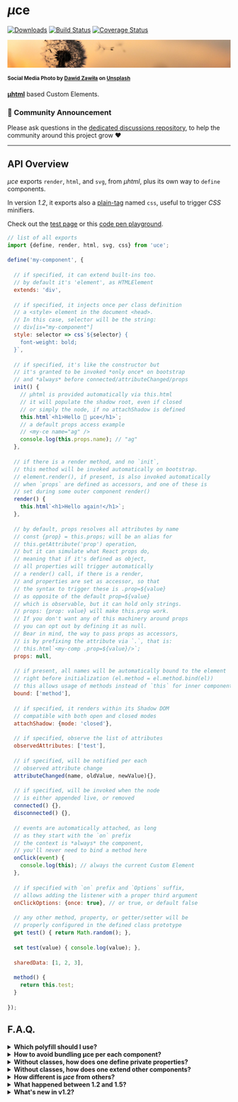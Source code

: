# <em>µ</em>ce

[![Downloads](https://img.shields.io/npm/dm/uce.svg)](https://www.npmjs.com/package/uce) [![Build Status](https://travis-ci.com/WebReflection/uce.svg?branch=master)](https://travis-ci.com/WebReflection/uce) [![Coverage Status](https://coveralls.io/repos/github/WebReflection/uce/badge.svg?branch=master)](https://coveralls.io/github/WebReflection/uce?branch=master)

![windflower](./uce-head.jpg)

<sup>**Social Media Photo by [Dawid Zawiła](https://unsplash.com/@davealmine) on [Unsplash](https://unsplash.com/)**</sup>

**[µhtml](https://github.com/WebReflection/uhtml#readme)** based Custom Elements.


### 📣 Community Announcement

Please ask questions in the [dedicated discussions repository](https://github.com/WebReflection/discussions), to help the community around this project grow ♥

---


## API Overview

_<em>µ</em>ce_ exports `render`, `html`, and `svg`, from _<em>µ</em>html_, plus its own way to `define` components.

In version *1.2*, it exports also a [plain-tag](https://github.com/WebReflection/plain-tag#readme) named `css`, useful to trigger _CSS_ minifiers.

Check out the [test page](https://webreflection.github.io/uce/test/) or this [code pen playground](https://codepen.io/WebReflection/pen/MWwJpWx?editors=0010).

```js
// list of all exports
import {define, render, html, svg, css} from 'uce';

define('my-component', {

  // if specified, it can extend built-ins too.
  // by default it's 'element', as HTMLElement
  extends: 'div',

  // if specified, it injects once per class definition
  // a <style> element in the document <head>.
  // In this case, selector will be the string:
  // div[is="my-component"]
  style: selector => css`${selector} {
    font-weight: bold;
  }`,

  // if specified, it's like the constructor but
  // it's granted to be invoked *only once* on bootstrap
  // and *always* before connected/attributeChanged/props
  init() {
    // µhtml is provided automatically via this.html
    // it will populate the shadow root, even if closed
    // or simply the node, if no attachShadow is defined
    this.html`<h1>Hello 👋 µce</h1>`;
    // a default props access example
    // <my-ce name="ag" />
    console.log(this.props.name); // "ag"
  },

  // if there is a render method, and no `init`,
  // this method will be invoked automatically on bootstrap.
  // element.render(), if present, is also invoked automatically
  // when `props` are defined as accessors, and one of these is
  // set during some outer component render()
  render() {
    this.html`<h1>Hello again!</h1>`;
  },

  // by default, props resolves all attributes by name
  // const {prop} = this.props; will be an alias for
  // this.getAttribute('prop') operation,
  // but it can simulate what React props do,
  // meaning that if it's defined as object,
  // all properties will trigger automatically
  // a render() call, if there is a render,
  // and properties are set as accessor, so that
  // the syntax to trigger these is .prop=${value}
  // as opposite of the default prop=${value}
  // which is observable, but it can hold only strings.
  // props: {prop: value} will make this.prop work.
  // If you don't want any of this machinery around props
  // you can opt out by defining it as null.
  // Bear in mind, the way to pass props as accessors,
  // is by prefixing the attribute via `.`, that is:
  // this.html`<my-comp .prop=${value}/>`;
  props: null,

  // if present, all names will be automatically bound to the element
  // right before initialization (el.method = el.method.bind(el))
  // this allows usage of methods instead of `this` for inner components
  bound: ['method'],

  // if specified, it renders within its Shadow DOM
  // compatible with both open and closed modes
  attachShadow: {mode: 'closed'},

  // if specified, observe the list of attributes
  observedAttributes: ['test'],

  // if specified, will be notified per each
  // observed attribute change
  attributeChanged(name, oldValue, newValue){},

  // if specified, will be invoked when the node
  // is either appended live, or removed
  connected() {},
  disconnected() {},

  // events are automatically attached, as long
  // as they start with the `on` prefix
  // the context is *always* the component,
  // you'll never need to bind a method here
  onClick(event) {
    console.log(this); // always the current Custom Element
  },

  // if specified with `on` prefix and `Options` suffix,
  // allows adding the listener with a proper third argument
  onClickOptions: {once: true}, // or true, or default false

  // any other method, property, or getter/setter will be
  // properly configured in the defined class prototype
  get test() { return Math.random(); },

  set test(value) { console.log(value); },

  sharedData: [1, 2, 3],

  method() {
    return this.test;
  }

});
```

## F.A.Q.

<details>
  <summary><strong>Which polyfill should I use?</strong></summary>
  <div>

The [@ungap/custom-elements](https://github.com/ungap/custom-elements#readme) is the recommended polyfill to grant every Custom Elements V1 feature is available in every browser.

However, if no builtin extend is used, but legacy needs to be supported, including [@webreflection/custom-elements-no-builtin](https://github.com/WebReflection/custom-elements-no-builtin#readme) on top of the page should patch [IE 11 and other legacy browsers](https://github.com/ungap/custom-elements#compatibility).

  </div>
</details>

<details>
  <summary><strong>How to avoid bundling µce per each component?</strong></summary>
  <div>

This module reserves, in the Custom Elements Registry a `uce-lib` class, which only purpose is to provide all exports as static getters.

```js
// whenever uce library is loaded
customElements
  .whenDefined('uce-lib')
  .then(({define, render, html, svg} = customElements.get('uce-lib')) => {
    // that's it: ready to go 🎉
    define('my-component', {
      init() {
        console.log('this is awesome!');
      }
    });
  }
);
```

<strong>Using a helper</strong>

"_There's a module for that_", it's called [once-defined](https://github.com/WebReflection/once-defined#readme):

```js
import when from 'once-defined';

when('uce-lib').then(({define, render, html, svg}) => {
  // define your Custom Element
});
```

  </div>
</details>


<details>
  <summary><strong>Without classes, how does one define private properties?</strong></summary>
  <div>

Private properties can be created via a _WeakMap_, which is indeed how _Babel_ transforms these anyway.

```js
const privates = new WeakMap;
define('ce-with-privates', {
  init() {
    // define these once
    privates.set(this, {test: 1, other: '2'});
  },
  method() {
    // and use it anywhere you need them
    const {test, other} = privates.get(this);
    console.log(test, other);
  }
});
```

  </div>
</details>

<details>
  <summary><strong>Without classes, how does one extend other components?</strong></summary>
  <div>

There are at least two ways to extend an _uce_ component:

  * define via _uce_ your base component, and use `extends: "base-comp-name"` to extend it (built-ins supported!)
  * use one or more mixin through object literals

Object literals have indeed been used as mixin for a very long time, and the pattern with _uce_ would be very similar.

The only warning is that `Object.assign`, as well as object `{...spread}`, lose getters and setters in the process, so that if you want to extend more complex components, you should consider using [assignProperties](https://github.com/WebReflection/assign-properties#readme), or a similar helper.

```js
import $ from 'assign-properties';
const mixin = (...components) => $({}, ...components);

// a component literal definition
const NamedElement = {
  get name () { return this.tagName; }
};

// a generic NamedElement mixin
const FirstComponent = mixin(NamedElement, {
  method() {
    console.log(this.name);
  }
});

// define it via the FirstComponent mixin
define('first-component', FirstComponent);

// define it via mixin
define('first-component', mixin(FirstComponent, {
  otherThing() {}
}));
```

  </div>
</details>

<details>
  <summary><strong>How different is <em>µce</em> from others?</strong></summary>
  <div>

I have written a gist that compares [uce vs lit-element](https://gist.github.com/WebReflection/ae3451c17c5e882bbc7f0714c14eefcd), so that most obvious differences are highlighted, but basically *uce* provides pretty much everything other libraries provide and vice-versa, and choosing one or another should be driven by personal taste and style, as long as most relevant differences are clear.

That is: *uce* is neither superior nor inferior to others, it tries to be as simple and concise as possible, and it has great pontentials when used via [uce-template](https://github.com/WebReflection/uce-template#readme) too.

  </div>
</details>

<details>
  <summary><strong>What happened between 1.2 and 1.5?</strong></summary>
  <div>

A wrong `npm publish` happened, as `1.5.0` has been pushed for no reason between 0.5 an 0.6, so that latest was picking up actually an older version of the library.

My apologies.

  </div>
</details>

<details>
  <summary><strong>What's new in v1.2?</strong></summary>
  <div>

So far, the only missing utility for *non* Shadow DOM cases, is a way to define *once* a generic *style* associated with a component, which is why the special `style: (selector) => css` property has been added, so that any component can automatically define any specific style, using the `selector` to confine inner nodes directives.

The `css` export is a plain template literal tag, which is completely optional, but it might help minifiers, or [rollup plugins](https://github.com/asyncLiz/rollup-plugin-minify-html-literals), to minify that code too.

```js
// note: the css import is optional
import {define, css} from 'uce';

define('very-important', {
  style: sel => css`
    ${sel} {
      font-weight: bold;
      text-transform: uppercase;
    }
    ${sel}:hover {
      font-size: 2rem;
    }
  `
});
```

If the element doesn't extend a built-in, the received `sel`, as _selector_, will simply be its name, otherwise it'll be the built-in name with its `[is="..."]` attribute.

**Please note** the `style` won't interfere, or be attached anyhow, with the regular `element.style` or `this.style`, within a method, which is actually why I've chosen that name, so it's clear it's about the generic class/component style, and not its property.

  </div>
</details>
